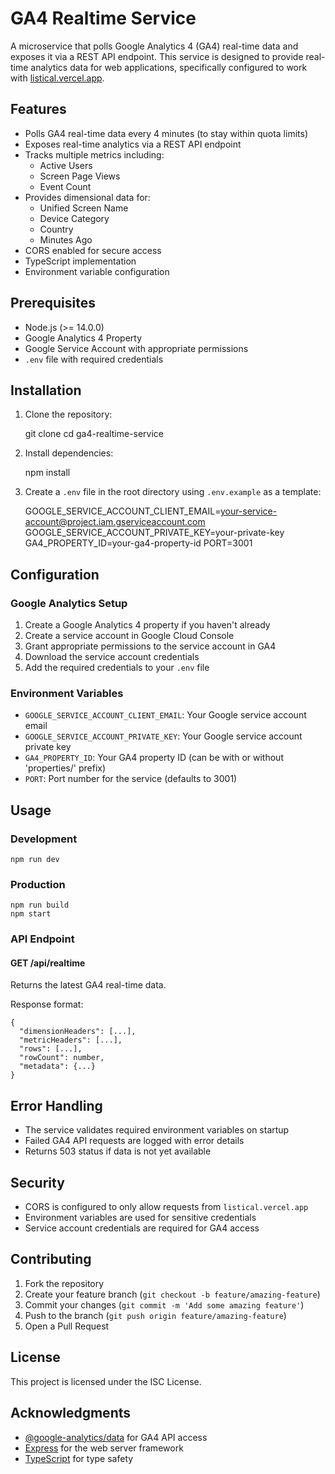 # GA4 Realtime Service

A microservice that polls Google Analytics 4 (GA4) real-time data and exposes it via a REST API endpoint. This service is designed to provide real-time analytics data for web applications, specifically configured to work with [listical.vercel.app](https://listical.vercel.app).

## Features

- Polls GA4 real-time data every 4 minutes (to stay within quota limits)
- Exposes real-time analytics via a REST API endpoint
- Tracks multiple metrics including:
  - Active Users
  - Screen Page Views
  - Event Count
- Provides dimensional data for:
  - Unified Screen Name
  - Device Category
  - Country
  - Minutes Ago
- CORS enabled for secure access
- TypeScript implementation
- Environment variable configuration

## Prerequisites

- Node.js (>= 14.0.0)
- Google Analytics 4 Property
- Google Service Account with appropriate permissions
- `.env` file with required credentials

## Installation

1. Clone the repository:

    git clone <repository-url>
    cd ga4-realtime-service

2. Install dependencies:

    npm install

3. Create a `.env` file in the root directory using `.env.example` as a template:

    GOOGLE_SERVICE_ACCOUNT_CLIENT_EMAIL=your-service-account@project.iam.gserviceaccount.com
    GOOGLE_SERVICE_ACCOUNT_PRIVATE_KEY=your-private-key
    GA4_PROPERTY_ID=your-ga4-property-id
    PORT=3001

## Configuration

### Google Analytics Setup

1. Create a Google Analytics 4 property if you haven't already
2. Create a service account in Google Cloud Console
3. Grant appropriate permissions to the service account in GA4
4. Download the service account credentials
5. Add the required credentials to your `.env` file

### Environment Variables

- `GOOGLE_SERVICE_ACCOUNT_CLIENT_EMAIL`: Your Google service account email
- `GOOGLE_SERVICE_ACCOUNT_PRIVATE_KEY`: Your Google service account private key
- `GA4_PROPERTY_ID`: Your GA4 property ID (can be with or without 'properties/' prefix)
- `PORT`: Port number for the service (defaults to 3001)

## Usage

### Development

    npm run dev

### Production

    npm run build
    npm start

### API Endpoint

#### GET /api/realtime

Returns the latest GA4 real-time data.

Response format:

    {
      "dimensionHeaders": [...],
      "metricHeaders": [...],
      "rows": [...],
      "rowCount": number,
      "metadata": {...}
    }

## Error Handling

- The service validates required environment variables on startup
- Failed GA4 API requests are logged with error details
- Returns 503 status if data is not yet available

## Security

- CORS is configured to only allow requests from `listical.vercel.app`
- Environment variables are used for sensitive credentials
- Service account credentials are required for GA4 access

## Contributing

1. Fork the repository
2. Create your feature branch (`git checkout -b feature/amazing-feature`)
3. Commit your changes (`git commit -m 'Add some amazing feature'`)
4. Push to the branch (`git push origin feature/amazing-feature`)
5. Open a Pull Request

## License

This project is licensed under the ISC License.

## Acknowledgments

- [@google-analytics/data](https://www.npmjs.com/package/@google-analytics/data) for GA4 API access
- [Express](https://expressjs.com/) for the web server framework
- [TypeScript](https://www.typescriptlang.org/) for type safety
